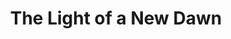 ---
ee_id: '4497'
site: '1'
type: '2'
long_id: 2020-031 The light of a new dawn
url: 2020-031-the-light-of-a-new-dawn
title: The Light of a New Dawn
year: '2020'
medium: 'New York Times "Fireplace" spread & related Louis Vuitton window installation(s). '
commission:
dims:
pitch: Did an ad &amp; window campaign 4 LV.&nbsp;
ps:
live_url:
related:
youtube:
imgs: light-of-a-new-dawn-2020-031-db-ih--MUIA.jpg
subheading:
display_year: '2020'
download:
add_credit:
add_credits:
related_code:
layout: things-i-made
---